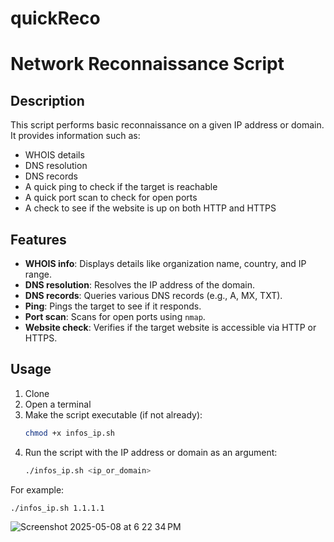 # quickReco
# Network Reconnaissance Script

## Description

This script performs basic reconnaissance on a given IP address or domain. It provides information such as:

- WHOIS details
- DNS resolution
- DNS records
- A quick ping to check if the target is reachable
- A quick port scan to check for open ports
- A check to see if the website is up on both HTTP and HTTPS

## Features

- **WHOIS info**: Displays details like organization name, country, and IP range.
- **DNS resolution**: Resolves the IP address of the domain.
- **DNS records**: Queries various DNS records (e.g., A, MX, TXT).
- **Ping**: Pings the target to see if it responds.
- **Port scan**: Scans for open ports using `nmap`.
- **Website check**: Verifies if the target website is accessible via HTTP or HTTPS.

## Usage

1. Clone
2. Open a terminal
3. Make the script executable (if not already):
    ```bash
    chmod +x infos_ip.sh
    ```
4. Run the script with the IP address or domain as an argument:
    ```bash
    ./infos_ip.sh <ip_or_domain>
    ```

For example:
```bash
./infos_ip.sh 1.1.1.1
```

![Screenshot 2025-05-08 at 6 22 34 PM](https://github.com/user-attachments/assets/35934995-38dd-4bc3-99e9-58ba9ad2c03f)
